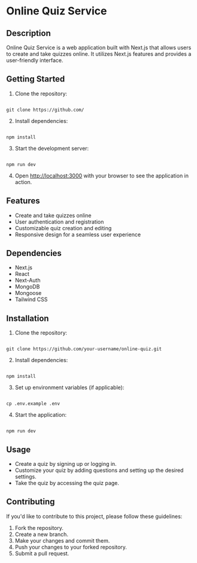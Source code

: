 
# Online Quiz Service

## Description

Online Quiz Service is a web application built with Next.js that allows users to create and take quizzes online. It utilizes Next.js features and provides a user-friendly interface.

## Getting Started

1. Clone the repository:
```

git clone https://github.com/

```

2. Install dependencies:
```

npm install

```

3. Start the development server:
```

npm run dev

```

4. Open [http://localhost:3000](http://localhost:3000) with your browser to see the application in action.

## Features

- Create and take quizzes online
- User authentication and registration
- Customizable quiz creation and editing
- Responsive design for a seamless user experience

## Dependencies

- Next.js
- React
- Next-Auth
- MongoDB
- Mongoose
- Tailwind CSS

## Installation

1. Clone the repository:
```

git clone https://github.com/your-username/online-quiz.git

```

2. Install dependencies:
```

npm install

```

3. Set up environment variables (if applicable):
```

cp .env.example .env

```

4. Start the application:
```

npm run dev

```

## Usage

- Create a quiz by signing up or logging in.
- Customize your quiz by adding questions and setting up the desired settings.
- Take the quiz by accessing the quiz page.

## Contributing

If you'd like to contribute to this project, please follow these guidelines:

1. Fork the repository.
2. Create a new branch.
3. Make your changes and commit them.
4. Push your changes to your forked repository.
5. Submit a pull request.




```
